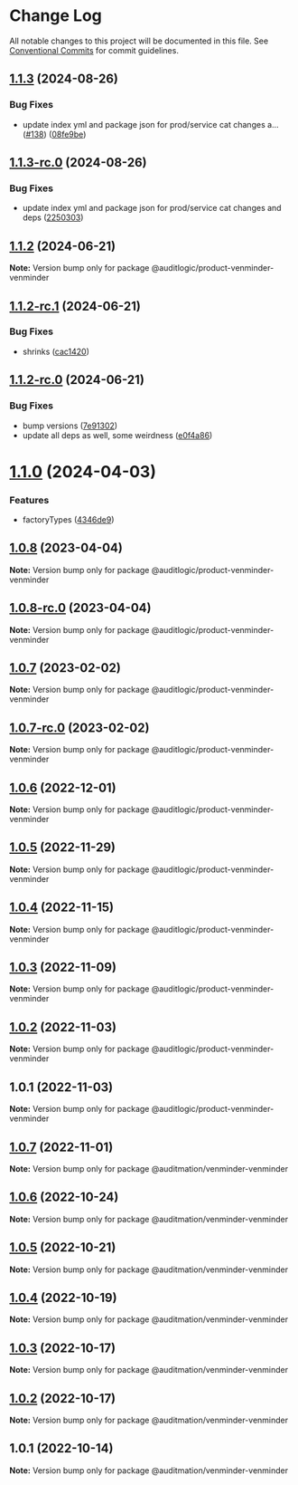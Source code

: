 # Change Log

All notable changes to this project will be documented in this file.
See [Conventional Commits](https://conventionalcommits.org) for commit guidelines.

## [1.1.3](https://github.com/auditlogic/product/compare/@auditlogic/product-venminder-venminder@1.1.2...@auditlogic/product-venminder-venminder@1.1.3) (2024-08-26)


### Bug Fixes

* update index yml and package json for prod/service cat changes a… ([#138](https://github.com/auditlogic/product/issues/138)) ([08fe9be](https://github.com/auditlogic/product/commit/08fe9beb1c8457462a19bc69caa02e6212d97e1a))





## [1.1.3-rc.0](https://github.com/auditlogic/product/compare/@auditlogic/product-venminder-venminder@1.1.2...@auditlogic/product-venminder-venminder@1.1.3-rc.0) (2024-08-26)


### Bug Fixes

* update index yml and package json for prod/service cat changes and deps ([2250303](https://github.com/auditlogic/product/commit/225030363a363608240135b7ebed386b28f01e4b))





## [1.1.2](https://github.com/auditlogic/product/compare/@auditlogic/product-venminder-venminder@1.1.2-rc.1...@auditlogic/product-venminder-venminder@1.1.2) (2024-06-21)

**Note:** Version bump only for package @auditlogic/product-venminder-venminder





## [1.1.2-rc.1](https://github.com/auditlogic/product/compare/@auditlogic/product-venminder-venminder@1.1.2-rc.0...@auditlogic/product-venminder-venminder@1.1.2-rc.1) (2024-06-21)


### Bug Fixes

* shrinks ([cac1420](https://github.com/auditlogic/product/commit/cac14200fefcd8183ab69fe89a47bd3f70f563e9))





## [1.1.2-rc.0](https://github.com/auditlogic/product/compare/@auditlogic/product-venminder-venminder@1.1.0...@auditlogic/product-venminder-venminder@1.1.2-rc.0) (2024-06-21)


### Bug Fixes

* bump versions ([7e91302](https://github.com/auditlogic/product/commit/7e913023b8b312150ed7762c32fbbe616be71de5))
* update all deps as well, some weirdness ([e0f4a86](https://github.com/auditlogic/product/commit/e0f4a864714e2d3de6bbf3da014d5312fe53be2f))





# [1.1.0](https://github.com/auditlogic/product/compare/@auditlogic/product-venminder-venminder@1.0.8...@auditlogic/product-venminder-venminder@1.1.0) (2024-04-03)


### Features

* factoryTypes ([4346de9](https://github.com/auditlogic/product/commit/4346de92693aee892fccf725338ffc7b80ab182b))





## [1.0.8](https://github.com/auditlogic/product/compare/@auditlogic/product-venminder-venminder@1.0.7...@auditlogic/product-venminder-venminder@1.0.8) (2023-04-04)

**Note:** Version bump only for package @auditlogic/product-venminder-venminder





## [1.0.8-rc.0](https://github.com/auditlogic/product/compare/@auditlogic/product-venminder-venminder@1.0.7...@auditlogic/product-venminder-venminder@1.0.8-rc.0) (2023-04-04)

**Note:** Version bump only for package @auditlogic/product-venminder-venminder





## [1.0.7](https://github.com/auditlogic/product/compare/@auditlogic/product-venminder-venminder@1.0.6...@auditlogic/product-venminder-venminder@1.0.7) (2023-02-02)

**Note:** Version bump only for package @auditlogic/product-venminder-venminder





## [1.0.7-rc.0](https://github.com/auditlogic/product/compare/@auditlogic/product-venminder-venminder@1.0.6...@auditlogic/product-venminder-venminder@1.0.7-rc.0) (2023-02-02)

**Note:** Version bump only for package @auditlogic/product-venminder-venminder





## [1.0.6](https://github.com/auditlogic/product/compare/@auditlogic/product-venminder-venminder@1.0.5...@auditlogic/product-venminder-venminder@1.0.6) (2022-12-01)

**Note:** Version bump only for package @auditlogic/product-venminder-venminder





## [1.0.5](https://github.com/auditlogic/product/compare/@auditlogic/product-venminder-venminder@1.0.4...@auditlogic/product-venminder-venminder@1.0.5) (2022-11-29)

**Note:** Version bump only for package @auditlogic/product-venminder-venminder





## [1.0.4](https://github.com/auditlogic/product/compare/@auditlogic/product-venminder-venminder@1.0.3...@auditlogic/product-venminder-venminder@1.0.4) (2022-11-15)

**Note:** Version bump only for package @auditlogic/product-venminder-venminder





## [1.0.3](https://github.com/auditlogic/product/compare/@auditlogic/product-venminder-venminder@1.0.2...@auditlogic/product-venminder-venminder@1.0.3) (2022-11-09)

**Note:** Version bump only for package @auditlogic/product-venminder-venminder





## [1.0.2](https://github.com/auditlogic/product/compare/@auditlogic/product-venminder-venminder@1.0.1...@auditlogic/product-venminder-venminder@1.0.2) (2022-11-03)

**Note:** Version bump only for package @auditlogic/product-venminder-venminder





## 1.0.1 (2022-11-03)

**Note:** Version bump only for package @auditlogic/product-venminder-venminder





## [1.0.7](https://github.com/auditmation/store-content/compare/@auditmation/venminder-venminder@1.0.6...@auditmation/venminder-venminder@1.0.7) (2022-11-01)

**Note:** Version bump only for package @auditmation/venminder-venminder





## [1.0.6](https://github.com/auditmation/store-content/compare/@auditmation/venminder-venminder@1.0.5...@auditmation/venminder-venminder@1.0.6) (2022-10-24)

**Note:** Version bump only for package @auditmation/venminder-venminder





## [1.0.5](https://github.com/auditmation/store-content/compare/@auditmation/venminder-venminder@1.0.4...@auditmation/venminder-venminder@1.0.5) (2022-10-21)

**Note:** Version bump only for package @auditmation/venminder-venminder





## [1.0.4](https://github.com/auditmation/store-content/compare/@auditmation/venminder-venminder@1.0.3...@auditmation/venminder-venminder@1.0.4) (2022-10-19)

**Note:** Version bump only for package @auditmation/venminder-venminder





## [1.0.3](https://github.com/auditmation/store-content/compare/@auditmation/venminder-venminder@1.0.2...@auditmation/venminder-venminder@1.0.3) (2022-10-17)

**Note:** Version bump only for package @auditmation/venminder-venminder





## [1.0.2](https://github.com/auditmation/store-content/compare/@auditmation/venminder-venminder@1.0.1...@auditmation/venminder-venminder@1.0.2) (2022-10-17)

**Note:** Version bump only for package @auditmation/venminder-venminder





## 1.0.1 (2022-10-14)

**Note:** Version bump only for package @auditmation/venminder-venminder
